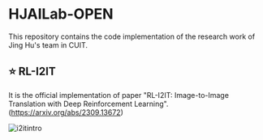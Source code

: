 # HJAILab-OPEN
This repository contains the code implementation of the research work of Jing Hu's team in CUIT.

## :star: RL-I2IT
It is the official implementation of paper "RL-I2IT: Image-to-Image Translation with Deep Reinforcement Learning".(https://arxiv.org/abs/2309.13672)

![i2itintro](https://github.com/lesley222/HJAILab-OPEN/assets/86818605/51ebdf95-e9cd-496a-8f47-ca185e80495f)
